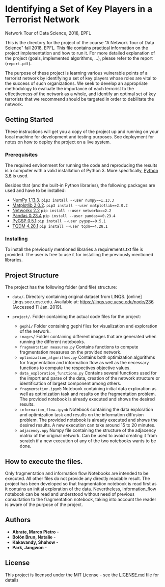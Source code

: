 # Identifying a Set of Key Players in a Terrorist Network
Network Tour of Data Science, 2018, EPFL

This is the directory for the project of the course "A Network Tour of Data Science" fall 2018, EPFL. This file contains practical information on the project implementation and how to run it. For more detailed explanation of the project (goals, implemented algorithms, ...), please refer to the report (`report.pdf`). 

The purpose of these project is learning various vulnerable points of a terrorist network by identifying a set of key players whose roles are vital to the success of such organizations. We seek to develop an appropriate methodology to evaluate the importance of each terrorist to the effectiveness of the network as a whole, and identify an optimal set of key terrorists that we recommend should be targeted in order to debilitate the network.

## Getting Started

These instructions will get you a copy of the project up and running on your local machine for development and testing purposes. See deployment for notes on how to deploy the project on a live system.



### Prerequisites

The required environment for running the code and reproducing the results is a computer with a valid installation of Python 3. More specifically, [Python 3.6](https://docs.python.org/3.6/) is used.

Besides that (and the built-in Python libraries), the following packages are used and have to be installed:

* [NumPy 1.13.3](http://www.numpy.org). `pip3 install --user numpy==1.13.3`
* [Matplotlib 2.0.2](https://matplotlib.org). `pip3 install --user matplotlib==2.0.2`
* [Networkx 2.2](https://networkx.github.io)    `pip install --user networkx==2.2`
* [Pandas 0.23.4](https://pandas.pydata.org)    `pip install --user pandas==0.23.4`
* [PyGSP 0.5.1](https://pygsp.readthedocs.io/en/stable/) `pip install --user pygsp==0.5.1`
* [TQDM 4.28.1](https://github.com/tqdm/tqdm)    `pip install --user tqdm==4.28.1`

### Installing

To install the previously mentioned libraries a requirements.txt file is provided. The user is free to use it for installing the previously mentioned libraries.  


## Project Structure

The project has the following folder (and file) structure:

* `data/`. Directory containing original dataset from LINQS. [online] Linqs.soe.ucsc.edu. Available at: https://linqs.soe.ucsc.edu/node/236 [Accessed 11 Jan. 2019].

* `project/`. Folder containing the actual code files for the project:
    * `gephi/` Folder containing gephi files for visualization and exploration of the network.
    * `images/` Folder containing different images that are generated when running the different notebooks.
    * `fragmentation measures.py` Contains functions to compute fragmentation measures on the provided network.
    * `optimization_algorithms.py` Contains both optimization algorithms for fragmentation and information flow as well as the necessary functions to compute the respectives objective values. 
    * `data_exploration_functions.py` Contains several functions used for the import and parse of the data, creation of the network structure or identification of largest component among others.
    * `fragmentation.ipynb` Notebook containing initial data exploration as well as optimization task and results on the fragmentation problem. The provided notebook is already executed and shows the desired results.
    * `information_flow.ipynb` Notebook containing the data exploration and optimization task and results on the information diffusion problem. The provided notebook is already executed and shows the desired results. A new execution can take around 15 to 20 minutes. 
    * `adjacency.npy` Numpy file containing the structure of the adjacency matrix of the original network. Can be used to avoid creating it from scratch if a new execution of any of the two notebooks wants to be done. 

## How to execute the files.
	
Only fragmentation and information flow Notebooks are intended to be executed. All other files do not provide any directly readable result. The project has been developed so that fragmentation notebook is read first as it contains an initial exploration of the data. Nevertheless, information_flow notebook can be read and understood without need of previous consultation to the fragmentation notebook, taking into account the reader is aware of the purpose of the project.

## Authors

* **Abrate, Marco Pietro** - 
* **Bolón Brun, Natalie** - 
* **Kakavandy, Shahow** - 
* **Park, Jangwon** - 

## License

This project is licensed under the MIT License - see the [LICENSE.md](LICENSE.md) file for details




